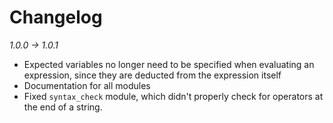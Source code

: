 # Changelog

*1.0.0 -> 1.0.1*

- Expected variables no longer need to be specified when evaluating an
expression, since they are deducted from the expression itself
- Documentation for all modules
- Fixed `syntax_check` module, which didn't properly check for operators at
the end of a string.
